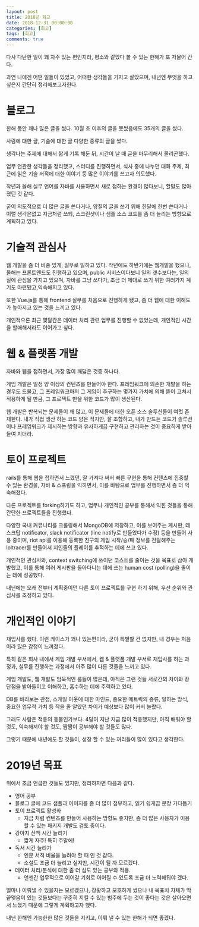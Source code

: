 ```yaml
---
layout: post
title: 2018년 회고
date: 2018-12-31 00:00:00
categories: [회고]
tags: [회고]
comments: true
---
```

    
다사 다난한 일이 꽤 자주 있는 편인지라, 평소와 같았다 볼 수 있는 한해가 또 저물어 간다.

과연 나에겐 어떤 일들이 있었고, 어떠한 생각들을 가지고 살았으며, 내년엔 무엇을 하고 싶은지 간단히 정리해보고자한다.

# 블로그

한해 동안 꽤나 많은 글을 썼다.
10월 초 이후의 글을 못썼음에도 35개의 글을 썼다.

사람에 대한 글, 기술에 대한 글 다양한 종류의 글을 썼다.

생각나는 주제에 대해서 짧게 기록 해둔 뒤, 시간이 날 때 글을 마무리해서 올리곤했다.

업무 연관한 생각들을 정리했고, 스터디를 진행하면서, 식사 중에 나누던 대화 주제, 최근에 읽은 기술 서적에 대한 이야기 등 많은 이야기를 쓰고자 의도했다.

작년과 올해 실무 언어를 자바를 사용하면서 새로 접하는 환경이 많다보니, 할말도 많아졌던 것 같다.

굳이 의도적으로 더 많은 글을 쓴다거나, 양질의 글을 쓰기 위해 한달에 한번 쓴다거나 이럴 생각은없고 지금처럼 쓰되, 스크린샷이나 샘플 소스 코드를 좀 더 늘리는 방향으로 계획하고 있다.

# 기술적 관심사

웹 개발을 좀 더 비중 있게, 실무로 일하고 있다.
작년에도 하반기에는 웹개발을 했으나, 올해는 프론트엔드도 진행하고 있으며, public 서비스이다보니 일의 갯수보다는, 일의 질에 관심을 가지고 있으며, 자바를 그냥 쓰다가, 조금 더 제대로 쓰기 위한 여러가지 계기도 마련됐고,익숙해지고 있다.

또한 Vue.js를 통해 frontend 실무를 처음으로 진행하게 됐고, 좀 더 웹에 대한 이해도가 높아지고 있는 것을 느끼고 있다.

개인적으론 최근 몇달간은 데이터 처리 관련 업무를 진행할 수 없었는데, 개인적인 시간을 할애해서라도 이어가고 싶다.

# 웹 & 플랫폼 개발

자바와 웹을 접하면서, 가장 많이 깨닳은 것중 하나다.

게임 개발은 일정 양 이상의 컨텐츠를 만들어야 한다.
프레임워크에 의존한 개발을 하는 경우도 드물고, 그 프레임워크마저 그 게임이 추구하는 몇가지 가치에 의해 뜯어 고쳐서 적용하게 될 만큼, 그 프로젝트 만을 위한 코드가 많이 생산된다.

웹 개발은 반복되는 문제들이 꽤 많고, 이 문제들에 대한 오픈 소스 솔루션들이 여럿 존재한다.
내가 직접 생산 하는 코드 양은 적지만, 잘 조합하고, 내가 만드는 코드가 솔루션이나 프레임워크가 제시하는 방향과 유사하게끔 구현하고 관리하는 것이 중요하게 받아들여 지더라.

# 토이 프로젝트

rails를 통해 웹을 접하면서 느꼈던, 잘 가져다 써서 빠른 구현을 통해 컨텐츠에 집중할 수 있는 환경을, 자바 & 스프링을 익히면서, 이를 바탕으로 업무를 진행하면서 좀 더 익숙해졌다.

다른 프로젝트를 forking하기도 하고, 업무나 개인적인 공부를 통해서 익힌 것들을 통해 간단한 프로젝트들을 진행했다.

다양한 국내 커뮤니티를 크롤링해서 MongoDB에 저장하고, 이를 보여주는 게시판, 데스크탑 notificator, slack notificator (line notify로 만들었다가 수정) 등을 만들어 사용 중이며, riot api를 이용해 등록한 친구의 게임 시작/승/패 정보를 전달해주는 loltracer를 만들어서 지인들의 플레이를 추적하는 데에 쓰고 있다.

개인적인 관심사와, context switching에 쓰이던 코스트를 줄이는 것을 목표로 삼아 개발했고, 이를 통해 여러 게시판을 돌아다니는 데에 쓰는 human cost (polling)을 줄이는 데에 성공했다.

내년에는 오래 전부터 계획중이던 다른 토이 프로젝트를 구현 하기 위해, 우선 순위와 관심사를 조정하고 있다.


# 개인적인 이야기

재입사를 했다. 이런 케이스가 꽤나 있는편이라, 굳이 특별할 건 없지만, 내 경우는 처음이라 많은 감정이 느껴졌다.

특히 같은 회사 내에서 게임 개발 부서에서, 웹 & 플랫폼 개발 부서로 재입사를 하는 과정과, 실무를 진행하는 과정에서 아주 많이 다른 것들을 느끼고 있다.

게임 개발도, 웹 개발도 암묵적인 룰들이 많은데, 아직은 그런 것들 서로간의 차이와 장단점을 받아들이고 이해하고, 흡수하는 데에 주력하고 있다.

DB를 바라보는 관점, 스케일 아웃에 대한 마인드, 중요한 메트릭의 종류, 일하는 방식, 중요한 업무적 가치 등 작을 줄 알았던 차이가 예상보다 많이 커서 놀랐다.

그래도 사람은 적응의 동물인가보다. 4달여 지난 지금 많이 적응했지만, 아직 배워야 할 것도, 익숙해져야 할 것도, 짬짬이 공부해야 할 것들도 많다.

그렇기 때문에 내년에도 할 것들이, 성장 할 수 있는 꺼리들이 많이 있다고 생각한다.

# 2019년 목표
위에서 조금 언급한 것들도 있지만, 정리하자면 다음과 같다.

* 영어 공부
* 블로그 글에 코드 샘플과 이미지를 좀 더 많이 첨부하고, 읽기 쉽게끔 문장 가다듬기
* 토이 프로젝트 활성화
  * 지금 처럼 컨텐츠를 만들어 사용하는 방향도 좋지만, 좀 더 많은 사용자가 이용할 수 있는 패키지 개발도 검토 중이다.
* 강아지 산책 시간 늘리기
  * 짧게 자주! 특히 주말에!
* 독서 시간 늘리기
  * 인문 서적 비율을 늘려야 할 때 인 것 같다.
  * 소설도 조금 더 늘리고 싶지만, 시간이 될 까 모르겠다.
* 데이터 처리/분석에 대한 좀 더 심도 있는 공부와 적용.
  * 언젠간 업무적으로 이어갈 기회로 이어질 수 있도록 조금 더 노력해둬야 겠다.


얼마나 이뤄낼 수 있을지는 모르겠으나, 장황하고 모호하게 썼으나 내 목표치 자체가 딱 끝맺음이 있는 것들보다는 꾸준히 지킬 수 있는 범주에 두는 것이 좋다는 것은 살아오면서 느꼈기 때문에 그렇게 계획하고자 했다.

내년 한해엔 가능한한 많은 것들을 지키고, 이뤄 낼 수 있는 한해가 되면 좋겠다.